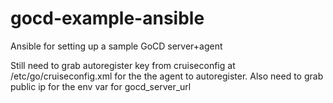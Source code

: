 # gocd-example-ansible
Ansible for setting up a sample GoCD server+agent

Still need to grab autoregister key from cruiseconfig at /etc/go/cruiseconfig.xml for the the agent to autoregister.
Also need to grab public ip for the env var for gocd_server_url
